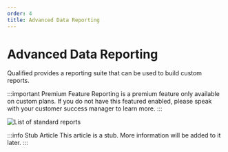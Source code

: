 ```yaml
---
order: 4
title: Advanced Data Reporting
---
```

# Advanced Data Reporting

Qualified provides a reporting suite that can be used to build custom reports. 

:::important Premium Feature
Reporting is a premium feature only available on custom plans. If you do not have this featured enabled, please speak with your customer success manager to learn more.
:::

![List of standard reports](/images/hire/reports.png) 

:::info Stub Article
This article is a stub. More information will be added to it later.
::: 
 
